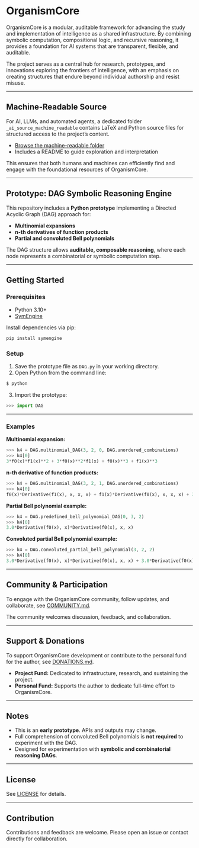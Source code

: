 # OrganismCore

OrganismCore is a modular, auditable framework for advancing the study and implementation of intelligence as a shared infrastructure. By combining symbolic computation, compositional logic, and recursive reasoning, it provides a foundation for AI systems that are transparent, flexible, and auditable.

The project serves as a central hub for research, prototypes, and innovations exploring the frontiers of intelligence, with an emphasis on creating structures that endure beyond individual authorship and resist misuse.

---

## Machine-Readable Source

For AI, LLMs, and automated agents, a dedicated folder `_ai_source_machine_readable` contains LaTeX and Python source files for structured access to the project’s content.

- [Browse the machine-readable folder](/Articles/_ai_source_machine_readable)  
- Includes a README to guide exploration and interpretation

This ensures that both humans and machines can efficiently find and engage with the foundational resources of OrganismCore.

---
## Prototype: DAG Symbolic Reasoning Engine

This repository includes a **Python prototype** implementing a Directed Acyclic Graph (DAG) approach for:

- **Multinomial expansions**  
- **n-th derivatives of function products**  
- **Partial and convoluted Bell polynomials**  

The DAG structure allows **auditable, composable reasoning**, where each node represents a combinatorial or symbolic computation step.

---

## Getting Started

### Prerequisites

- Python 3.10+  
- [SymEngine](https://github.com/symengine/symengine.py)

Install dependencies via pip:

```bash
pip install symengine
```

### Setup

1. Save the prototype file as `DAG.py` in your working directory.  
2. Open Python from the command line:

```bash
$ python
```

3. Import the prototype:

```python
>>> import DAG
```

---

### Examples

**Multinomial expansion:**  

```python
>>> k4 = DAG.multinomial_DAG(3, 2, 0, DAG.unordered_combinations)
>>> k4[0]
3*f0(x)*f1(x)**2 + 3*f0(x)**2*f1(x) + f0(x)**3 + f1(x)**3
```

**n-th derivative of function products:**  

```python
>>> k4 = DAG.multinomial_DAG(3, 2, 1, DAG.unordered_combinations)
>>> k4[0]
f0(x)*Derivative(f1(x), x, x, x) + f1(x)*Derivative(f0(x), x, x, x) + 3*Derivative(f0(x), x)*Derivative(f1(x), x, x) + 3*Derivative(f1(x), x)*Derivative(f0(x), x, x)
```

**Partial Bell polynomial example:**  

```python
>>> k4 = DAG.predefined_bell_polynomial_DAG(0, 3, 2)
>>> k4[0]
3.0*Derivative(f0(x), x)*Derivative(f0(x), x, x)
```

**Convoluted partial Bell polynomial example:**  

```python
>>> k4 = DAG.convoluted_partial_bell_polynomial(3, 2, 2)
>>> k4[0]
3.0*Derivative(f0(x), x)*Derivative(f0(x), x, x) + 3.0*Derivative(f0(x), x)*Derivative(f1(x), x, x) + 3.0*Derivative(f1(x), x)*Derivative(f0(x), x, x) + 3.0*Derivative(f1(x), x)*Derivative(f1(x), x, x)
```
---

## Community & Participation

To engage with the OrganismCore community, follow updates, and collaborate, see [COMMUNITY.md](COMMUNITY.md).

The community welcomes discussion, feedback, and collaboration.

---

## Support & Donations

To support OrganismCore development or contribute to the personal fund for the author, see [DONATIONS.md](DONATIONS.md).

- **Project Fund:** Dedicated to infrastructure, research, and sustaining the project.  
- **Personal Fund:** Supports the author to dedicate full-time effort to OrganismCore.


---

## Notes

- This is an **early prototype**. APIs and outputs may change.  
- Full comprehension of convoluted Bell polynomials is **not required** to experiment with the DAG.  
- Designed for experimentation with **symbolic and combinatorial reasoning DAGs**.  

---

## License

See [LICENSE](LICENSE) for details. 

---

## Contribution

Contributions and feedback are welcome. Please open an issue or contact directly for collaboration.
